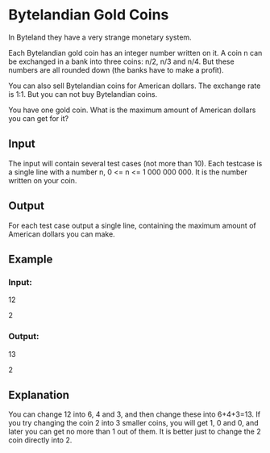 # Bytelandian Gold Coins

In Byteland they have a very strange monetary system.

Each Bytelandian gold coin has an integer number written on it. A coin n can be exchanged in a bank into three coins: n/2, n/3 and n/4. 
But these numbers are all rounded down (the banks have to make a profit).

You can also sell Bytelandian coins for American dollars. The exchange rate is 1:1. 
But you can not buy Bytelandian coins.

You have one gold coin. What is the maximum amount of American dollars you can get for it?

## Input

The input will contain several test cases (not more than 10). 
Each testcase is a single line with a number n, 0 <= n <= 1 000 000 000. 
It is the number written on your coin.

## Output

For each test case output a single line, containing the maximum amount of American dollars you can make.

## Example

### Input:

12

2

### Output:

13

2

## Explanation

You can change 12 into 6, 4 and 3, and then change these into 6+4+3=13. 
If you try changing the coin 2 into 3 smaller coins, you will get 1, 0 and 0, and later you can get no more than 1 out of them. 
It is better just to change the 2 coin directly into 2.
